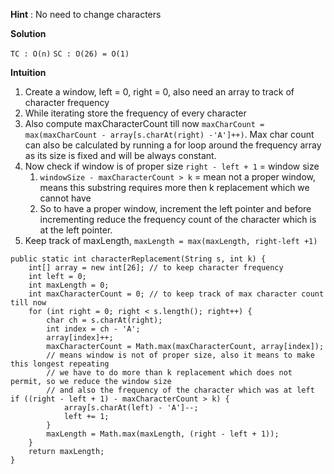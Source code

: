 
**Hint** : No need to change characters

**Solution**

`TC : O(n)`
`SC : O(26) = O(1)`

**Intuition**
	

1. Create a window, left = 0, right = 0, also need an array to track of character frequency 
2.  While iterating store the frequency of every character
3. Also compute maxCharacterCount till now `maxCharCount = max(maxCharCount - array[s.charAt(right) -'A']++)`. Max char count can also be calculated by running a for loop around the frequency array as its size is fixed and will be always constant.
4. Now check if window is of proper size `right - left + 1` = window size
	1. `windowSize - maxCharacterCount > k` = mean not a proper window, means this substring requires more then k replacement which we cannot have
	2.  So to have a proper window, increment the left pointer and before incrementing reduce the frequency count of the character which is at the left pointer.
5. Keep track of maxLength, `maxLength = max(maxLength, right-left +1)`

```
public static int characterReplacement(String s, int k) {  
    int[] array = new int[26]; // to keep character frequency  
    int left = 0;  
    int maxLength = 0;  
    int maxCharacterCount = 0; // to keep track of max character count till now  
    for (int right = 0; right < s.length(); right++) {  
        char ch = s.charAt(right);  
        int index = ch - 'A';  
        array[index]++;  
        maxCharacterCount = Math.max(maxCharacterCount, array[index]);  
        // means window is not of proper size, also it means to make this longest repeating   
        // we have to do more than k replacement which does not permit, so we reduce the window size   
        // and also the frequency of the character which was at left   
if ((right - left + 1) - maxCharacterCount > k) {  
            array[s.charAt(left) - 'A']--;  
            left += 1;  
        }  
        maxLength = Math.max(maxLength, (right - left + 1));  
    }  
    return maxLength;  
}
```


